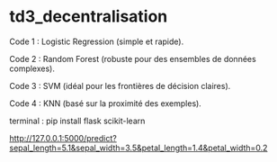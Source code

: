 # td3_decentralisation

Code 1 : Logistic Regression (simple et rapide).

Code 2 : Random Forest (robuste pour des ensembles de données complexes).

Code 3 : SVM (idéal pour les frontières de décision claires).

Code 4 : KNN (basé sur la proximité des exemples).


terminal : pip install flask scikit-learn

http://127.0.0.1:5000/predict?sepal_length=5.1&sepal_width=3.5&petal_length=1.4&petal_width=0.2

